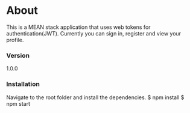 # About
This is a MEAN stack application that uses web tokens for authentication(JWT). Currently you can sign in, register and view your profile.

### Version
1.0.0

### Installation
Navigate to the root folder and install the dependencies.
$ npm install
$ npm start
